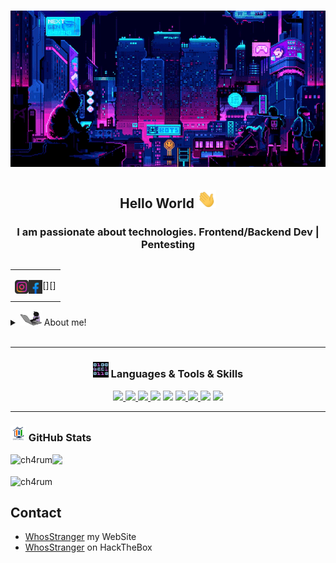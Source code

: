 <h1 align="center"><img src="./src/loficity2.gif" height="250px"></h1>
<h2 align="center">Hello World <img src="./src/wave.gif" width="30px"> <!--:octocat:--></h2>

<h3 align="center">I am passionate about technologies. Frontend/Backend Dev | Pentesting </h3>


<table align="right">
<tr>
<td>

<!-- [<img align="left" alt=" | YouTube" width="22px" src="./src/youtube.png" />][youtube]-->
<!-- [<img align="left" alt="@m | Twitter" width="22px" src="./src/twitter.png" />][twitter]-->
[<img align="left" alt="@ch4rum | Instagram" width="22px" src="./src/instagram.png" />][instagram]
[<img align="left" alt="ch4rum | Facebook" width="22px" src="./src/facebook.png" />][]

</td>
</tr>
</table>

<details>
  <summary><img src="./src/gatohack.gif" width="35px"> About me!</summary>

### 💻 Computer Engineering Student !!
- 🦾 I love computer security!
- 🤓  I’m currently learning everything
- 👾  I am very curious and that is why you start studying programming
- 🗒  I am currently very obsessed with learning computer security and python
</details>
<br />

<!---

<h3 align="center"><img src="./src/pokemon.GIF" width="30px" height="30px"> Latest Projects</h3>


--->
---
<h3 align="center"><img src="./src/0101.GIF" width="25px" height="25px"> Languages & Tools & Skills</h3>

<p align="center">
    <a href="https://blackarch.org/" target="_blank"> <img src="https://img.shields.io/badge/OS-BlackArch-informational?style=flat&logo=arch-linux&logoColor=white&color=2bbc8a"/> </a>
    <a href="https://www.kali.org/" target="_blank"> <img src="https://img.shields.io/badge/OS-Kali%20Linux-informational?style=flat&logo=kalilinux&logoColor=white&color=2bbc8a"/> </a>
    <a href="https://www.parrotsec.org/" target="_blank"> <img src="https://img.shields.io/badge/OS-Parrot-informational?style=flat&logo=debian&logoColor=white&color=2bbc8a"/> </a>
    <a href="https://www.microsoft.com/en-us/windows" target="_black"> <img src="https://img.shields.io/badge/OS-Windows-informational?style=flat&logo=windows&logoColor=white&color=2bbc8a"></a>
    <a href="https://www.virtualbox.org/" target="_black"> <img src="https://img.shields.io/badge/VM-Virtual%20Box-informational?style=flat&logo=virtualbox&logoColor=white&color=2bbc8a"></a>
    <a href="https://www.python.org/" target="_blank"> <img src="https://img.shields.io/badge/Language-Python-informational?style=flat&logo=python&logoColor=white&color=2bbc8a"/> </a>
    <a href="https://www.gnu.org/" target="_blank"> <img src="https://img.shields.io/badge/Shell-zsh-informational?style=flat&logo=gnu-bash&logoColor=white&color=2bbc8a"/> </a>
    <a href="https://neovim.io/" target="_blank"><img src ="https://img.shields.io/badge/Code-Nvim-informational?style=flat&logo=neovim&logoColor=white&color=2bbc8a"></a>
    <a href="https://code.visualstudio.com/" target="_blank"><img src ="https://img.shields.io/badge/Code-Vs%20Code-informational?style=flat&logo=visual-studio-code&logoColor=white&color=2bbc8a"></a>
</p>

---

<h3 align="left"><img src="./src/estadistica2.gif" width="25px" height="25px"> GitHub Stats</h3>

<p><img align="left" src="https://github-readme-stats.vercel.app/api/top-langs?username=ch4rum&show_icons=true&locale=en&layout=compact&theme=github_dark" alt="ch4rum" /></p>

![](https://github-profile-summary-cards.vercel.app/api/cards/stats?username=ch4rum&theme=github_dark) 
<p><img align="center" src="https://github-readme-streak-stats.herokuapp.com/?user=ch4rum&theme=github_dark" alt="ch4rum" /></p>


## Contact
- [WhosStranger](https://whosstranger.github.io/) my WebSite
- [WhosStranger](https://app.hackthebox.com/profile/805901) on HackTheBox

[twitter]: https://twitter.com/
[instagram]: https://www.instagram.com/ch4rum/
[facebook]: https://www.facebook.com/profile.php?id=100066815058123

